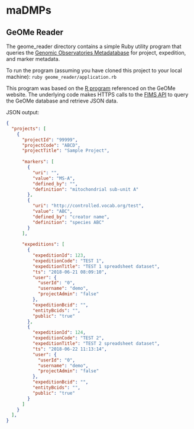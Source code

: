 # maDMPs

## GeOMe Reader

The geome_reader directory contains a simple Ruby utility program that queries the [Genomic Observatories Metadatabase](https://www.geome-db.org/) for project, expedition, and marker metadata.

To run the program (assuming you have cloned this project to your local machine): `ruby geome_reader/application.rb` 

This program was based on the [R program](https://github.com/DIPnet/fimsR-access) referenced on the GeOMe website. The underlying code makes HTTPS calls to the [FIMS API](https://fims.readthedocs.io/en/latest/fims/introduction.html) to query the GeOMe database and retrieve JSON data.

JSON output:
```json
{
  "projects": [
    {
      "projectId": "99999", 
      "projectCode": "ABCD", 
      "projectTitle": "Sample Project",
    
      "markers": [
        {
          "uri": "", 
          "value": "MS-A", 
          "defined_by": "", 
          "definition": "mitochondrial sub-unit A"
        },
        {
          "uri": "http://controlled.vocab.org/test", 
          "value": "ABC", 
          "defined_by": "creator name", 
          "definition": "species ABC"
        }
      ],
      
      "expeditions": [
        {
          "expeditionId": 123, 
          "expeditionCode": "TEST 1", 
          "expeditionTitle": "TEST 1 spreadsheet dataset", 
          "ts": "2018-06-21 08:09:10",
          "user": {
            "userId": "0", 
            "username": "demo", 
            "projectAdmin": "false"
          }, 
          "expeditionBcid": "", 
          "entityBcids": "", 
          "public": "true"
        },
        {
          "expeditionId": 124, 
          "expeditionCode": "TEST 2", 
          "expeditionTitle": "TEST 2 spreadsheet dataset", 
          "ts": "2018-06-22 11:13:14",
          "user": {
            "userId": "0", 
            "username": "demo", 
            "projectAdmin": "false"
          }, 
          "expeditionBcid": "", 
          "entityBcids": "", 
          "public": "true"
        }
      ]
    }
  ],
}
```
